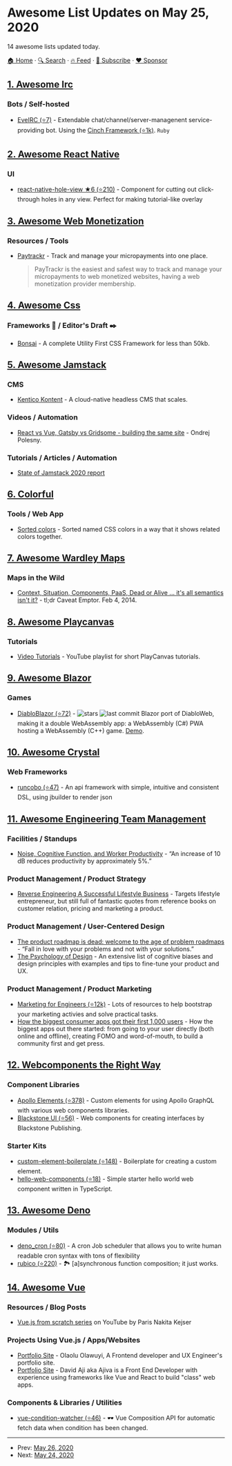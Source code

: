 # Awesome List Updates on May 25, 2020

14 awesome lists updated today.

[🏠 Home](/README.md) · [🔍 Search](https://www.trackawesomelist.com/search/) · [🔥 Feed](https://www.trackawesomelist.com/rss.xml) · [📮 Subscribe](https://trackawesomelist.us17.list-manage.com/subscribe?u=d2f0117aa829c83a63ec63c2f&id=36a103854c) · [❤️  Sponsor](https://github.com/sponsors/theowenyoung)



## [1. Awesome Irc](/content/davisonio/awesome-irc/README.md)

### Bots / Self-hosted

*   [EveIRC (⭐7)](https://github.com/Inspyre-Technologies/EveIRC) - Extendable chat/channel/server-managenent service-providing bot. Using the [Cinch Framework (⭐1k)](https://github.com/cinchrb/cinch). `Ruby`

## [2. Awesome React Native](/content/jondot/awesome-react-native/README.md)

### UI

*   [react-native-hole-view ★6 (⭐210)](https://github.com/ibitcy/react-native-hole-view) - Component for cutting out click-through holes in any view. Perfect for making tutorial-like overlay

## [3. Awesome Web Monetization](/content/thomasbnt/awesome-web-monetization/README.md)

### Resources / Tools

*   [Paytrackr](https://github.com/sorxrob/paytrackr) - Track and manage your micropayments into one place.

    > PayTrackr is the easiest and safest way to track and manage your micropayments to web monetized websites, having a web monetization provider membership.

## [4. Awesome Css](/content/awesome-css-group/awesome-css/README.md)

### Frameworks :art: / Editor's Draft :black_nib:

*   [Bonsai](https://www.bonsaicss.com/) - A complete Utility First CSS Framework for less than 50kb.

## [5. Awesome Jamstack](/content/automata/awesome-jamstack/README.md)

### CMS

*   [Kentico Kontent](https://kontent.ai) - A cloud-native headless CMS that scales.

### Videos / Automation

*   [React vs Vue, Gatsby vs Gridsome - building the same site](https://www.youtube.com/watch?v=H19fF7ITtaI) - Ondrej Polesny.

### Tutorials / Articles / Automation

*   [State of Jamstack 2020 report](https://kontent.ai/resources/state-of-jamstack-2020-report)

## [6. Colorful](/content/Siddharth11/Colorful/README.md)

### Tools / Web App

*   [Sorted colors](https://enes.in/sorted-colors/) - Sorted named CSS colors in a way that it shows related colors together.

## [7. Awesome Wardley Maps](/content/wardley-maps-community/awesome-wardley-maps/README.md)

### Maps in the Wild

*   [Context, Situation, Components, PaaS, Dead or Alive … it's all semantics isn't it?](https://blog.gardeviance.org/2014/02/context-situation-components-paas-dead.html) - tl;dr Caveat Emptor. Feb 4, 2014.

## [8. Awesome Playcanvas](/content/playcanvas/awesome-playcanvas/README.md)

### Tutorials

*   [Video Tutorials](https://www.youtube.com/playlist?list=PLy57qL2R3Z6NlBQBEMnjVPT0iz320i4Ko) - YouTube playlist for short PlayCanvas tutorials.

## [9. Awesome Blazor](/content/AdrienTorris/awesome-blazor/README.md)

### Games

*   [DiabloBlazor (⭐72)](https://github.com/n-stefan/diabloblazor) - ![stars](https://img.shields.io/github/stars/n-stefan/diabloblazor?style=flat-square\&cacheSeconds=604800) ![last commit](https://img.shields.io/github/last-commit/n-stefan/diabloblazor?style=flat-square\&cacheSeconds=86400) Blazor port of DiabloWeb, making it a double WebAssembly app: a WebAssembly (C#) PWA hosting a WebAssembly (C++) game. [Demo](https://n-stefan.github.io/diabloblazor).

## [10. Awesome Crystal](/content/veelenga/awesome-crystal/README.md)

### Web Frameworks

*   [runcobo (⭐47)](https://github.com/runcobo/runcobo) - An api framework with simple, intuitive and consistent DSL, using jbuilder to render json

## [11. Awesome Engineering Team Management](/content/kdeldycke/awesome-engineering-team-management/README.md)

### Facilities / Standups

*   [Noise, Cognitive Function, and Worker Productivity](https://joshuatdean.com/wp-content/uploads/2020/02/NoiseCognitiveFunctionandWorkerProductivity.pdf) - “An increase of 10 dB reduces productivity by approximately 5%.”

### Product Management / Product Strategy

*   [Reverse Engineering A Successful Lifestyle Business](http://www.toomas.net/2017/07/18/reverse-engineering-a-successful-lifestyle-business-heres-everything-ive-learned-from-reading-indiehackers-com/) - Targets lifestyle entrepreneur, but still full of fantastic quotes from reference books on customer relation, pricing and marketing a product.

### Product Management / User-Centered Design

*   [The product roadmap is dead: welcome to the age of problem roadmaps](https://medium.com/product-managers-at-work/the-product-roadmap-is-dead-welcome-to-the-age-of-problem-roadmaps-7c7745ac8ae0) - “Fall in love with your problems and not with your solutions.”
*   [The Psychology of Design](https://growth.design/psychology/) - An extensive list of cognitive biases and design principles with examples and tips to fine-tune your product and UX.

### Product Management / Product Marketing

*   [Marketing for Engineers (⭐12k)](https://github.com/LisaDziuba/Marketing-for-Engineers) - Lots of resources to help bootstrap your marketing activies and solve practical tasks.
*   [How the biggest consumer apps got their first 1,000 users](https://www.lennyrachitsky.com/p/how-the-biggest-consumer-apps-got) - How the biggest apps out there started: from going to your user directly (both online and offline), creating FOMO and word-of-mouth, to build a community first and get press.

## [12. Webcomponents the Right Way](/content/mateusortiz/webcomponents-the-right-way/README.md)

### Component Libraries

*   [Apollo Elements (⭐378)](https://github.com/apollo-elements/apollo-elements) - Custom elements for using Apollo GraphQL with various web components libraries.
*   [Blackstone UI (⭐56)](https://github.com/kjantzer/bui) - Web components for creating interfaces by Blackstone Publishing.

### Starter Kits

*   [custom-element-boilerplate (⭐148)](https://github.com/github/custom-element-boilerplate) - Boilerplate for creating a custom element.
*   [hello-web-components (⭐18)](https://github.com/fernandopasik/hello-web-components) - Simple starter hello world web component written in TypeScript.

## [13. Awesome Deno](/content/denolib/awesome-deno/README.md)

### Modules / Utils

*   [deno\_cron (⭐80)](https://github.com/rbrahul/deno_cron) - A cron Job scheduler that allows you to write human readable cron syntax with tons of flexibility
*   [rubico (⭐220)](https://github.com/richytong/rubico) - 🏞 \[a]synchronous function composition; it just works.

## [14. Awesome Vue](/content/vuejs/awesome-vue/README.md)

### Resources / Blog Posts

*   [Vue.js from scratch series](https://www.youtube.com/playlist?list=PLLhEJK7fQIxDWDJEyeT68wT8ZroODeRuw) on YouTube by Paris Nakita Kejser

### Projects Using Vue.js / Apps/Websites

*   [Portfolio Site](https://olaolu.dev/) - Olaolu Olawuyi, A Frontend developer and UX Engineer's portfolio site.
*   [Portfolio Site](https://david-aji.com/) - David Aji aka Ajiva is a Front End Developer with experience using frameworks like Vue and React to build "class" web apps.

### Components & Libraries / Utilities

*   [vue-condition-watcher (⭐46)](https://github.com/runkids/vue-condition-watcher) - 🕶 Vue Composition API for automatic fetch data when condition has been changed.

---

- Prev: [May 26, 2020](/content/2020/05/26/README.md)
- Next: [May 24, 2020](/content/2020/05/24/README.md)